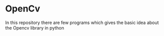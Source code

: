 # OpenCv
In this repository there are few programs which gives the basic idea about the Opencv library in python
